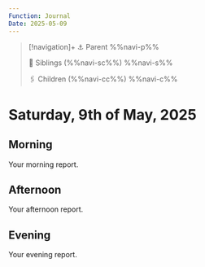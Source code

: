 ```yaml
---
Function: Journal
Date: 2025-05-09
---
```

> [!navigation]+
> ⚓ Parent
> %%navi-p%%
> 
> 🔗 Siblings (%%navi-sc%%)
> %%navi-s%%
> 
> 🖇️ Children (%%navi-cc%%)
> %%navi-c%%

# Saturday, 9th of May, 2025

## Morning

Your morning report.

## Afternoon

Your afternoon report.

## Evening

Your evening report.